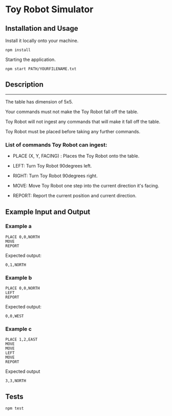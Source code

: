 # Toy Robot Simulator


## Installation and Usage

Install it locally onto your machine.
```
npm install
```

Starting the application. 

```
npm start PATH/YOURFILENAME.txt
```


## Description
-----------

The table has dimension of 5x5. 

Your commands must not make the Toy Robot fall off the table.

Toy Robot will not ingest any commands that will make it fall off the table.

Toy Robot must be placed before taking any further commands.

### List of commands Toy Robot can ingest:

- PLACE (X, Y, FACING) : Places the Toy Robot onto the table.

- LEFT: Turn Toy Robot 90degrees left.

- RIGHT: Turn Toy Robot 90degrees right.

- MOVE: Move Toy Robot one step into the current direction it's facing.

- REPORT: Report the current position and current direction.


Example Input and Output
------------------------

### Example a

    PLACE 0,0,NORTH
    MOVE
    REPORT

Expected output:

    0,1,NORTH

### Example b

    PLACE 0,0,NORTH
    LEFT
    REPORT

Expected output:

    0,0,WEST

### Example c

    PLACE 1,2,EAST
    MOVE
    MOVE
    LEFT
    MOVE
    REPORT

Expected output

    3,3,NORTH

Tests
------------------------

```
npm test
```